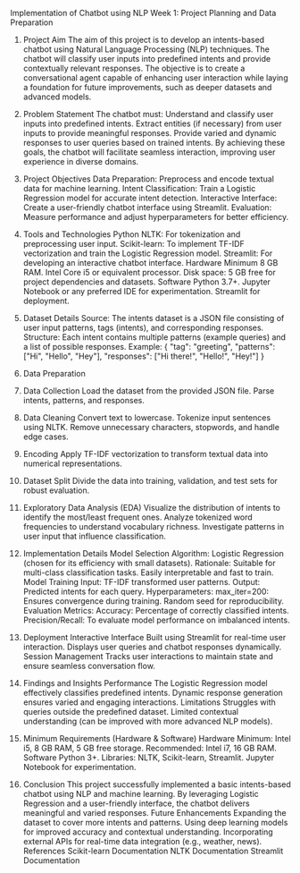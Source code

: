 Implementation of Chatbot using NLP
Week 1: Project Planning and Data Preparation
1. Project Aim
The aim of this project is to develop an intents-based chatbot using Natural Language Processing (NLP) techniques. The chatbot will classify user inputs into predefined intents and provide contextually relevant responses. The objective is to create a conversational agent capable of enhancing user interaction while laying a foundation for future improvements, such as deeper datasets and advanced models.
2. Problem Statement
The chatbot must:
Understand and classify user inputs into predefined intents.
Extract entities (if necessary) from user inputs to provide meaningful responses.
Provide varied and dynamic responses to user queries based on trained intents.
By achieving these goals, the chatbot will facilitate seamless interaction, improving user experience in diverse domains.
3. Project Objectives
Data Preparation: Preprocess and encode textual data for machine learning.
Intent Classification: Train a Logistic Regression model for accurate intent detection.
Interactive Interface: Create a user-friendly chatbot interface using Streamlit.
Evaluation: Measure performance and adjust hyperparameters for better efficiency.
4. Tools and Technologies
Python
NLTK: For tokenization and preprocessing user input.
Scikit-learn: To implement TF-IDF vectorization and train the Logistic Regression model.
Streamlit: For developing an interactive chatbot interface.
Hardware
Minimum 8 GB RAM.
Intel Core i5 or equivalent processor.
Disk space: 5 GB free for project dependencies and datasets.
Software
Python 3.7+.
Jupyter Notebook or any preferred IDE for experimentation.
Streamlit for deployment.
5. Dataset Details
Source: The intents dataset is a JSON file consisting of user input patterns, tags (intents), and corresponding responses.
Structure:
Each intent contains multiple patterns (example queries) and a list of possible responses.
Example:
 {
  "tag": "greeting",
  "patterns": ["Hi", "Hello", "Hey"],
  "responses": ["Hi there!", "Hello!", "Hey!"]
}


6. Data Preparation
1. Data Collection
Load the dataset from the provided JSON file.
Parse intents, patterns, and responses.
2. Data Cleaning
Convert text to lowercase.
Tokenize input sentences using NLTK.
Remove unnecessary characters, stopwords, and handle edge cases.
3. Encoding
Apply TF-IDF vectorization to transform textual data into numerical representations.
4. Dataset Split
Divide the data into training, validation, and test sets for robust evaluation.
7. Exploratory Data Analysis (EDA)
Visualize the distribution of intents to identify the most/least frequent ones.
Analyze tokenized word frequencies to understand vocabulary richness.
Investigate patterns in user input that influence classification.
8. Implementation Details
Model Selection
Algorithm: Logistic Regression (chosen for its efficiency with small datasets).
Rationale:
Suitable for multi-class classification tasks.
Easily interpretable and fast to train.
Model Training
Input: TF-IDF transformed user patterns.
Output: Predicted intents for each query.
Hyperparameters:
max_iter=200: Ensures convergence during training.
Random seed for reproducibility.
Evaluation
Metrics:
Accuracy: Percentage of correctly classified intents.
Precision/Recall: To evaluate model performance on imbalanced intents.
9. Deployment
Interactive Interface
Built using Streamlit for real-time user interaction.
Displays user queries and chatbot responses dynamically.
Session Management
Tracks user interactions to maintain state and ensure seamless conversation flow.
10. Findings and Insights
Performance
The Logistic Regression model effectively classifies predefined intents.
Dynamic response generation ensures varied and engaging interactions.
Limitations
Struggles with queries outside the predefined dataset.
Limited contextual understanding (can be improved with more advanced NLP models).
11. Minimum Requirements (Hardware & Software)
Hardware
Minimum: Intel i5, 8 GB RAM, 5 GB free storage.
Recommended: Intel i7, 16 GB RAM.
Software
Python 3+.
Libraries: NLTK, Scikit-learn, Streamlit.
Jupyter Notebook for experimentation.
12. Conclusion
This project successfully implemented a basic intents-based chatbot using NLP and machine learning. By leveraging Logistic Regression and a user-friendly interface, the chatbot delivers meaningful and varied responses.
Future Enhancements
Expanding the dataset to cover more intents and patterns.
Using deep learning models for improved accuracy and contextual understanding.
Incorporating external APIs for real-time data integration (e.g., weather, news).
References
Scikit-learn Documentation
NLTK Documentation
Streamlit Documentation


